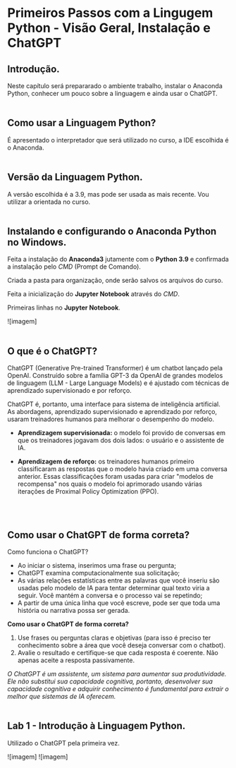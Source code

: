 # Primeiros Passos com a Lingugem Python - Visão Geral, Instalação e ChatGPT

## Introdução. 
Neste capítulo será prepararado o ambiente trabalho, instalar o Anaconda Python, conhecer um pouco sobre a linguagem e ainda usar o ChatGPT.<br/>
<br/>

## Como usar a Linguagem Python?
É apresentado o interpretador que será utilizado no curso, a IDE escolhida é o Anaconda. 
<br/>
<br/>

## Versão da Linguagem Python.
A versão escolhida é a 3.9, mas pode ser usada as mais recente. Vou utilizar a orientada no curso. 
<br/>
<br/>

## Instalando e configurando o Anaconda Python no Windows.
Feita a instalação do **Anaconda3** jutamente com o **Python 3.9** e confirmada a instalação pelo *CMD* (Prompt de Comando).

Criada a pasta para organização, onde serão salvos os arquivos do curso. 

Feita a inicialização do **Jupyter Notebook** através do *CMD*. 

Primeiras linhas no **Jupyter Notebook**. 

![imagem]
<br/>
<br/>

## O que é o ChatGPT?
ChatGPT (Generative Pre-trained Transformer) é um chatbot lançado pela OpenAI. Construído sobre a família GPT-3 da OpenAI de grandes modelos de linguagem (LLM - Large Language Models) e é ajustado com técnicas de aprendizado supervisionado e por reforço. 

ChatGPT é, portanto, uma interface para sistema de inteligência artificial. As abordagens, aprendizado supervisionado e aprendizado por reforço, usaram treinadores humanos para melhorar o desempenho do modelo. 

* **Aprendizagem supervisionada:** o modelo foi provido de conversas em que os treinadores jogavam dos dois lados: o usuário e o assistente de IA.
  
* **Aprendizagem de reforço:** os treinadores humanos primeiro classificaram as respostas que o modelo havia criado em uma conversa anterior. Essas classificações foram usadas para criar "modelos de recompensa" nos quais o modelo foi aprimorado usando várias iterações de Proximal Policy Optimization (PPO).
<br/>
<br/>

## Como usar o ChatGPT de forma correta?

Como funciona o ChatGPT?
* Ao iniciar o sistema, inserimos uma frase ou pergunta;
* ChatGPT examina computacionalmente sua solicitação;
* As várias relações estatísticas entre as palavras que você inseriu são usadas pelo modelo de IA para tentar determinar qual texto viria a seguir. Você mantém a conversa e o processo vai se repetindo;
* A partir de uma única linha que você escreve, pode ser que toda uma história ou narrativa possa ser gerada. 

**Como usar o ChatGPT de forma correta?**
1. Use frases ou perguntas claras e objetivas (para isso é preciso ter conhecimento sobre a área que você deseja conversar com o chatbot).
2. Avalie o resultado e certifique-se que cada resposta é coerente. Não apenas aceite a resposta passivamente. 

*O ChatGPT é um assistente, um sistema para aumentar sua produtividade. Ele não substitui sua capacidade cognitiva, portanto, desenvolver sua capacidade cognitiva e adquirir conhecimento é fundamental para extrair o melhor que sistemas de IA oferecem.*
<br/>
<br/>

## Lab 1 - Introdução à Linguagem Python. 

Utilizado o ChatGPT pela primeira vez.

![imagem]
![imagem]



